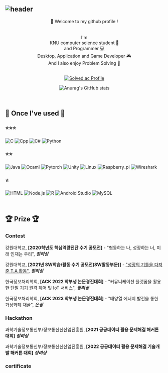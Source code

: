 ![header](https://capsule-render.vercel.app/api?type=waving&height=170&color=gradient&customColorList=1&text=Dong-gyun%20Kook&reversal=true&fontColor=FFFFFF&fontSize=65&animation=fadeIn&fontAlign=67&fontAlignY=30&desc=💻%20🇰🇷&descSize=40&descAlignY=20&descAlign=8&stroke=000000&strokeWidth=0)
---
<div align="center">
  👋 Welcome to my github profile ! <br/>
  <br/>
  <br/>
  I'm <br/>
  KNU computer science student 📖 <br/>
  and Programmer 💻 <br/>
  Desktop, Application and Game Developer 🎮 <br/>
  And I also enjoy Problem Solving 📝 <br/>
  <br/>
  
  [![Solved.ac Profile](http://mazassumnida.wtf/api/v2/generate_badge?boj=kookjd7759)](https://solved.ac/kookjd7759/)

  ![Anurag's GitHub stats](https://github-readme-stats.vercel.app/api?username=kookjd7759&theme=vue&show_icons=true)
  
</div>


<br/>

## 🔨 Once I've used 🔨 
### ⭐⭐⭐ 
![C](https://img.shields.io/badge/C-A8B9CC.svg?&style=for-the-badge&logo=c&logoColor=FFFFFF)
![Cpp](https://img.shields.io/badge/C++-00599C.svg?&style=for-the-badge&logo=cplusplus&logoColor=FFFFFF)
![C#](https://img.shields.io/badge/C%23-512BD4.svg?&style=for-the-badge&logo=csharp&logoColor=FFFFFF)
![Python](https://img.shields.io/badge/Python-3776AB.svg?&style=for-the-badge&logo=python&logoColor=FFFFFF) 

### ⭐⭐ 
![Java](https://img.shields.io/badge/Java-FF160B.svg?&style=for-the-badge&logo=Java&logoColor=FFFFFF)
![Ocaml](https://img.shields.io/badge/Ocaml-EC6813.svg?&style=for-the-badge&logo=ocaml&logoColor=FFFFFF)
![Pytorch](https://img.shields.io/badge/Pytorch-EE4C2C.svg?&style=for-the-badge&logo=pytorch&logoColor=FFFFFF)
![Unity](https://img.shields.io/badge/Unity-000000.svg?&style=for-the-badge&logo=unity&logoColor=FFFFFF)
![Linux](https://img.shields.io/badge/Linux-FCC624.svg?&style=for-the-badge&logo=linux&logoColor=FFFFFF)
![Raspberry_pi](https://img.shields.io/badge/Raspberry%20Pi-A22846.svg?&style=for-the-badge&logo=raspberrypi&logoColor=FFFFFF)
![Wireshark](https://img.shields.io/badge/Wireshark-1679A7.svg?&style=for-the-badge&logo=wireshark&logoColor=FFFFFF)

### ⭐
![HTML](https://img.shields.io/badge/HTML-9999FF.svg?&style=for-the-badge&logo=HTML&logoColor=FFFFFF)
![Node.js](https://img.shields.io/badge/Node.js-339933.svg?&style=for-the-badge&logo=nodedotjs&logoColor=FFFFFF)
![R](https://img.shields.io/badge/R-276DC3.svg?&style=for-the-badge&logo=r&logoColor=FFFFFF)
![Android Studio](https://img.shields.io/badge/Android%20Studio-3DDC84.svg?&style=for-the-badge&logo=androidstudio&logoColor=FFFFFF)
![MySQL](https://img.shields.io/badge/MySQL-4479A1.svg?&style=for-the-badge&logo=mysql&logoColor=FFFFFF)

<br/>

## 🏆 Prize 🏆
### Contest
강원대학교, **[2020학년도 핵심역량진단 수기 공모전]** - "협동하는 나, 성장하는 너, 미래 인재는 우리", ***장려상***

강원대학교, **[2021년 SW학습/활동 수기 공모전(SW활동부문)]** - ["성장의 기틀을 다져준 T.A 활동"](https://sw.kangwon.ac.kr/index.php?mt=page&mp=5_1&mm=oxbbs&oxid=1&cpage=2&key=TITLE_CONTENT&val=%B0%F8%B8%F0%C0%FC&CAT_ID=0&BID=550&cmd=view), ***장려상***

한국정보처리학회, **[ACK 2022 학부생 논문경진대회]** - "커뮤니케이션 플랫폼을 활용한 단말 기기 원격 제어 및 IoT 서비스", ***장려상***

한국정보처리학회, **[ACK 2023 학부생 논문경진대회]** - "태양열 에너지 발전을 통한 가상화폐 채굴", ***은상***

### Hackathon
과학기술정보통신부/정보통신신산업진흥원, **[2021 공공데이터 활용 문제해결 해커톤 대회]** ***장려상***

과학기술정보통신부/정보통신신산업진흥원, **[2022 공공데이터 활용 문제해결 기술개발 해커톤 대회]** ***장려상***

### certificate
